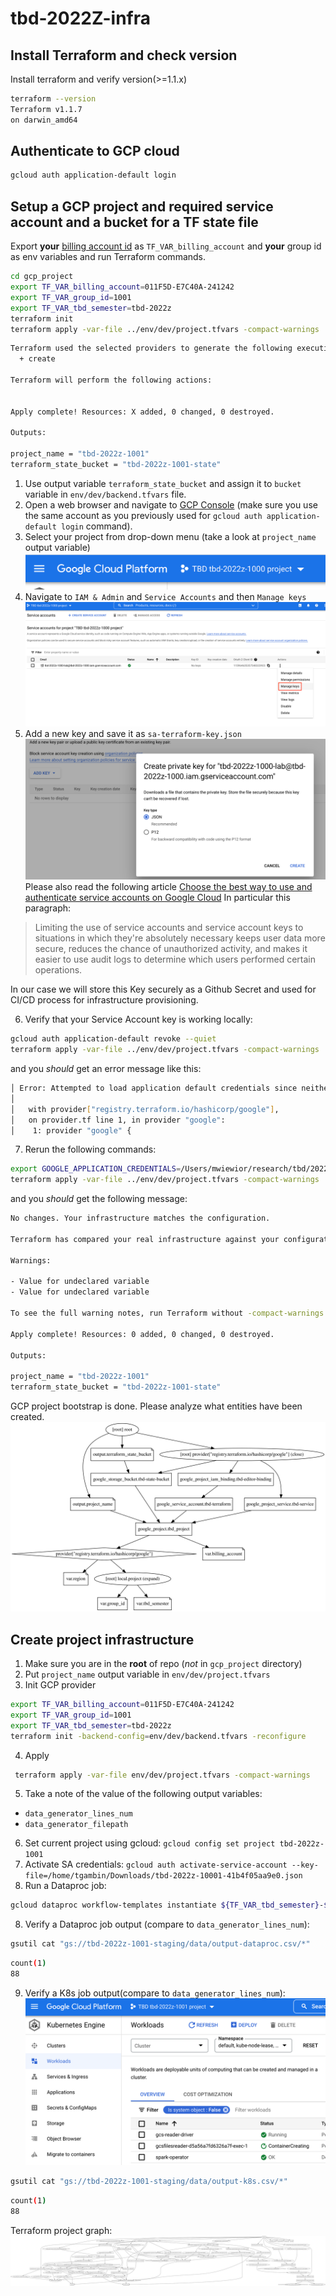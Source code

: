 # tbd-2022Z-infra
## Install Terraform and check version
Install terraform and verify version(>=1.1.x)
```bash
terraform --version   
Terraform v1.1.7
on darwin_amd64
```

## Authenticate to GCP cloud
```bash
gcloud auth application-default login
```
## Setup a GCP project and required service account and a bucket for a TF state file
Export **your** [billing account id](https://console.cloud.google.com/billing) as `TF_VAR_billing_account`  and **your** group id as env variables and run Terraform commands.

```bash
cd gcp_project
export TF_VAR_billing_account=011F5D-E7C40A-241242
export TF_VAR_group_id=1001
export TF_VAR_tbd_semester=tbd-2022z
terraform init
terraform apply -var-file ../env/dev/project.tfvars -compact-warnings
```
```bash
Terraform used the selected providers to generate the following execution plan. Resource actions are indicated with the following symbols:
  + create

Terraform will perform the following actions:


Apply complete! Resources: X added, 0 changed, 0 destroyed.

Outputs:

project_name = "tbd-2022z-1001"
terraform_state_bucket = "tbd-2022z-1001-state"

```
1. Use output variable `terraform_state_bucket` and assign it to `bucket` variable in `env/dev/backend.tfvars` file.
2. Open a web browser and navigate to [GCP Console](https://console.cloud.google.com/) (make sure you use the same account as you previously used for `gcloud auth application-default login` command).
3. Select your project from drop-down menu (take a look at `project_name` output variable)
![img.png](doc/figures/gcp_project.png)
4. Navigate to `IAM & Admin` and `Service Accounts` and then `Manage keys`
![img.png](doc/figures/sa_manage_keys.png)
5. Add a new key and save it as `sa-terraform-key.json`
![img.png](doc/figures/sa_create_key.png)
Please also read the following article [Choose the best way to use and authenticate service accounts on Google Cloud](https://cloud.google.com/blog/products/identity-security/how-to-authenticate-service-accounts-to-help-keep-applications-secure?_ga=2.54300136.-1524357872.1594788430)
In particular this paragraph:
> Limiting the use of service accounts and service account keys to situations in which they're absolutely necessary keeps user data more secure, reduces the chance of unauthorized activity, and makes it easier to use audit logs to determine which users performed certain operations.

In our case we will store this Key securely as a Github Secret and used for CI/CD process
for infrastructure provisioning.

6. Verify that your Service Account key is working locally:
```bash
gcloud auth application-default revoke --quiet
terraform apply -var-file ../env/dev/project.tfvars -compact-warnings
```
and you *should* get an error message like this:
```bash
│ Error: Attempted to load application default credentials since neither `credentials` nor `access_token` was set in the provider block.  No credentials loaded. To use your gcloud credentials, run 'gcloud auth application-default login'.  Original error: google: could not find default credentials. See https://developers.google.com/accounts/docs/application-default-credentials for more information.
│ 
│   with provider["registry.terraform.io/hashicorp/google"],
│   on provider.tf line 1, in provider "google":
│    1: provider "google" {

```
7. Rerun the following commands:
```bash
export GOOGLE_APPLICATION_CREDENTIALS=/Users/mwiewior/research/tbd/2022z/sa-terraform-key.json
terraform apply -var-file ../env/dev/project.tfvars -compact-warnings
```
and you *should* get the following message:
```bash
No changes. Your infrastructure matches the configuration.

Terraform has compared your real infrastructure against your configuration and found no differences, so no changes are needed.

Warnings:

- Value for undeclared variable
- Value for undeclared variable

To see the full warning notes, run Terraform without -compact-warnings.

Apply complete! Resources: 0 added, 0 changed, 0 destroyed.

Outputs:

project_name = "tbd-2022z-1001"
terraform_state_bucket = "tbd-2022z-1001-state"

```
GCP project bootstrap is done.
Please analyze what entities have been created.
![img.png](doc/figures/gcp-project-graph.svg)
## Create project infrastructure
1. Make sure you are in the **root** of repo (*not* in `gcp_project` directory)
2. Put `project_name` output variable in `env/dev/project.tfvars`
3. Init GCP provider
```bash
export TF_VAR_billing_account=011F5D-E7C40A-241242
export TF_VAR_group_id=1001
export TF_VAR_tbd_semester=tbd-2022z
terraform init -backend-config=env/dev/backend.tfvars -reconfigure
```
4. Apply
```bash
 terraform apply -var-file env/dev/project.tfvars -compact-warnings
```
5. Take a note of the value of the following output variables:
* `data_generator_lines_num`
* `data_generator_filepath`

6. Set current project using gcloud: `gcloud config set project tbd-2022z-1001`
7. Activate SA credentials:
`gcloud auth activate-service-account --key-file=/home/tgambin/Downloads/tbd-2022z-10001-41b4f05aa9e0.json`
9. Run a Dataproc job:
```bash
gcloud dataproc workflow-templates instantiate ${TF_VAR_tbd_semester}-${TF_VAR_group_id}-workflow --region europe-central2
```

8. Verify a Dataproc job output (compare to `data_generator_lines_num`):
```bash
gsutil cat "gs://tbd-2022z-1001-staging/data/output-dataproc.csv/*"
```
```bash
count(1)
88
```

9. Verify a K8s job output(compare to `data_generator_lines_num`): 
![img.png](doc/figures/gke-spark.png)
```bash
gsutil cat "gs://tbd-2022z-1001-staging/data/output-k8s.csv/*" 
```
```bash
count(1)
88
```
Terraform project graph:
![img.png](doc/figures/tbd-graph.svg)
